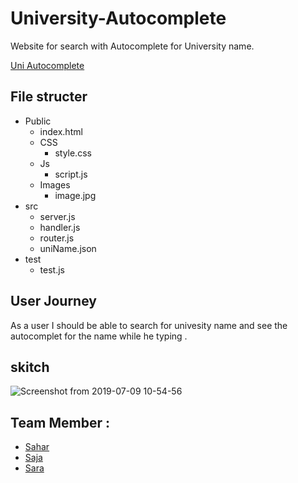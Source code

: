 # University-Autocomplete

Website for search with Autocomplete for University name.

[Uni Autocomplete](https://university-autocomplete.herokuapp.com/)

## File structer
- Public 
  - index.html
  - CSS
    - style.css
  - Js
    - script.js
  - Images
    - image.jpg
 - src
   - server.js
   - handler.js
   - router.js
   - uniName.json
 - test
   - test.js
 
 
 
 ## User Journey
 
 As a user I should be able to search for univesity name and see the autocomplet for the name while he typing .
 
 ## skitch 
 ![Screenshot from 2019-07-09 10-54-56](https://user-images.githubusercontent.com/47992412/60869842-65206180-a238-11e9-94c6-486895d6caa2.png)

 
 
 ## Team Member :
 
 - [Sahar](https://github.com/saharAdem)
 - [Saja](https://github.com/SajaLahaleeh)
 - [Sara](https://github.com/sara219)
